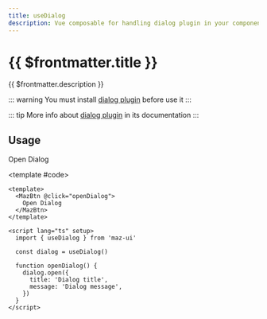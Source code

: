 ```yaml
---
title: useDialog
description: Vue composable for handling dialog plugin in your components
---
```


# {{ $frontmatter.title }}

{{ $frontmatter.description }}

::: warning
You must install [dialog plugin](./../plugins/dialog.md#install) before use it
:::

::: tip
More info about [dialog plugin](./../plugins/dialog.md) in its documentation
:::

## Usage

<ComponentDemo>
  <MazBtn
    @click="openDialog"
  >
    Open Dialog
  </MazBtn>

  <template #code>

  ```vue
  <template>
    <MazBtn @click="openDialog">
      Open Dialog
    </MazBtn>
  </template>

  <script lang="ts" setup>
    import { useDialog } from 'maz-ui'

    const dialog = useDialog()

    function openDialog() {
      dialog.open({
        title: 'Dialog title',
        message: 'Dialog message',
      })
    }
  </script>
  ```

  </template>

</ComponentDemo>

<script lang="ts" setup>
  import { useDialog } from 'maz-ui'

  const dialog = useDialog()

  function openDialog() {
    dialog.open({
      title: 'Dialog title',
      message: 'Dialog message',
    })
  }
</script>
